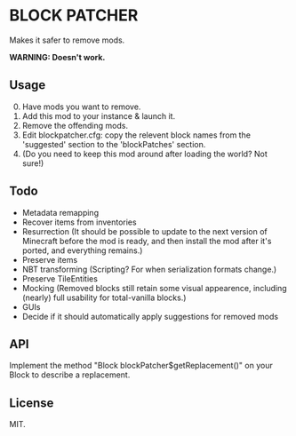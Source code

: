 BLOCK PATCHER
=============
Makes it safer to remove mods.

**WARNING: Doesn't work.**

Usage
-----
0. Have mods you want to remove.
1. Add this mod to your instance & launch it.
2. Remove the offending mods.
3. Edit blockpatcher.cfg: copy the relevent block names from the 'suggested' section to the 'blockPatches' section.
4. (Do you need to keep this mod around after loading the world? Not sure!)


Todo
----
* Metadata remapping
* Recover items from inventories
* Resurrection (It should be possible to update to the next version of Minecraft before the mod is ready, and then install the mod after it's ported, and everything remains.)
* Preserve items
* NBT transforming (Scripting? For when serialization formats change.)
* Preserve TileEntities
* Mocking (Removed blocks still retain some visual appearence, including (nearly) full usability for total-vanilla blocks.)
* GUIs
* Decide if it should automatically apply suggestions for removed mods


API
---
Implement the method "Block blockPatcher$getReplacement()" on your Block to describe a replacement.


License
-------
MIT.

